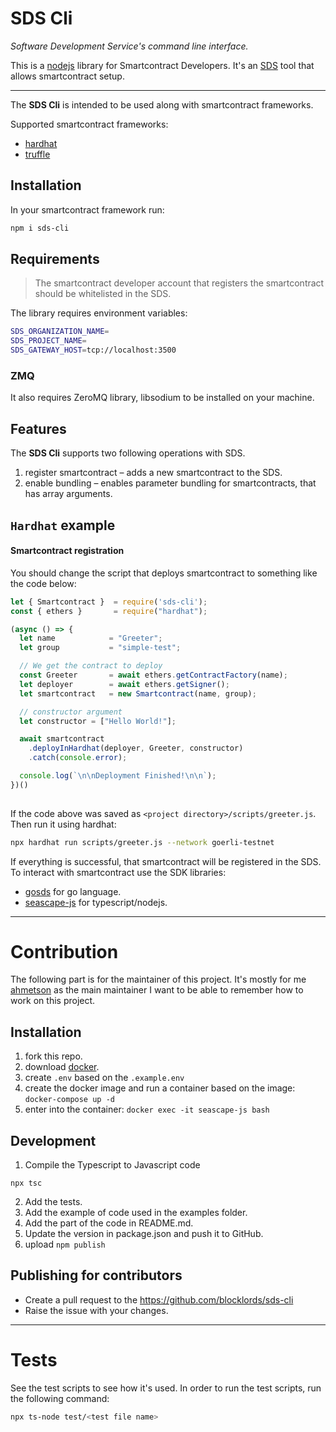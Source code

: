 # SDS Cli
*Software Development Service's command line interface.*

This is a [nodejs](https://nodejs.org) library for Smartcontract Developers.
It's an [SDS](https://docs.seascape.network/sds/intro) tool that allows smartcontract setup.

---
The **SDS Cli** is intended to be used along with smartcontract frameworks.

Supported smartcontract frameworks:
* [hardhat](https://hardhat.org/)
* [truffle](https://trufflesuite.com/)

## Installation
In your smartcontract framework run:

```bash
npm i sds-cli
```

## Requirements
> The smartcontract developer account
> that registers the smartcontract should 
> be whitelisted in the SDS.

The library requires environment variables:

```sh
SDS_ORGANIZATION_NAME=
SDS_PROJECT_NAME=
SDS_GATEWAY_HOST=tcp://localhost:3500
```

### ZMQ
It also requires ZeroMQ library, libsodium to be installed on your machine.

## Features
The **SDS Cli** supports two following operations with SDS.

1. register smartcontract &ndash; adds a new smartcontract to the SDS.
2. enable bundling &ndash; enables parameter bundling for smartcontracts, that has array arguments.

## `Hardhat` example

#### Smartcontract registration
You should change the script that deploys smartcontract to something like the code below:

```js
let { Smartcontract }  = require('sds-cli');
const { ethers }       = require("hardhat");

(async () => {
  let name            = "Greeter";
  let group           = "simple-test";

  // We get the contract to deploy
  const Greeter       = await ethers.getContractFactory(name);
  let deployer        = await ethers.getSigner();
  let smartcontract   = new Smartcontract(name, group);

  // constructor argument
  let constructor = ["Hello World!"];

  await smartcontract
    .deployInHardhat(deployer, Greeter, constructor)
    .catch(console.error);

  console.log(`\n\nDeployment Finished!\n\n`);
})()
  
```
If the code above was saved as `<project directory>/scripts/greeter.js`. Then run it using hardhat:

```bash
npx hardhat run scripts/greeter.js --network goerli-testnet
```

If everything is successful, that smartcontract will be registered in the SDS. To interact with smartcontract use the SDK libraries:

* [gosds](https://github.com/blocklords/gosds) for go language.
* [seascape-js](https://github.com/seascape/seascape-js) for typescript/nodejs.

---

# Contribution

The following part is for the maintainer of this project.
It's mostly for me [ahmetson](https://github.com/ahmetson) as the main maintainer I want to be able to remember how to work on this project.

## Installation
1. fork this repo.
2. download [docker](https://www.docker.com/products/docker-desktop/).
3. create `.env` based on the `.example.env`
4. create the docker image and run a container based on the image: `docker-compose up -d`
5. enter into the container: `docker exec -it seascape-js bash`

## Development
1. Compile the Typescript to Javascript code

```npx tsc```

2. Add the tests.
3. Add the example of code used in the examples folder.
4. Add the part of the code in README.md.
5. Update the version in package.json and push it to GitHub. 
6. upload `npm publish`

## Publishing for contributors
* Create a pull request to the https://github.com/blocklords/sds-cli
* Raise the issue with your changes.

---

# Tests
See the test scripts to see how it's used.
In order to run the test scripts, run the following command:

```sh
npx ts-node test/<test file name>
```

